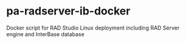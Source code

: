 # pa-radserver-ib-docker
Docker script for RAD Studio Linux deployment including RAD Server engine and InterBase database
